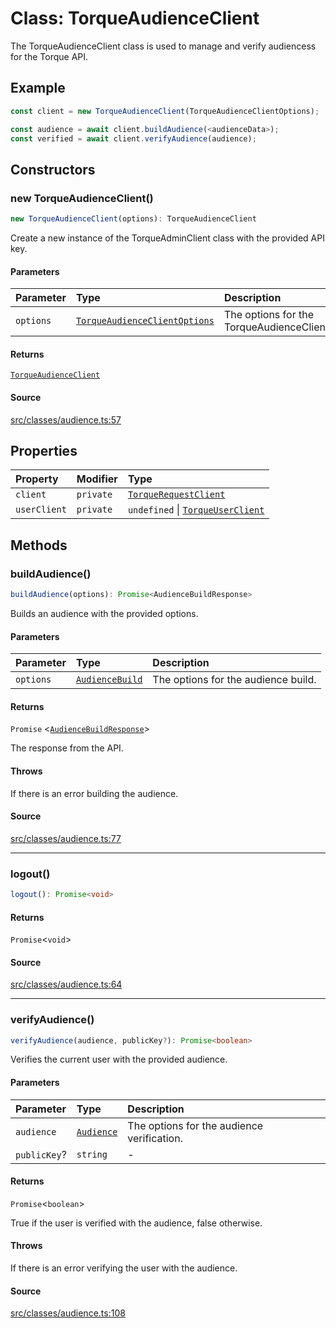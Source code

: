 # Class: TorqueAudienceClient

The TorqueAudienceClient class is used to manage and verify audiencess for the Torque API.

## Example

```ts
const client = new TorqueAudienceClient(TorqueAudienceClientOptions);

const audience = await client.buildAudience(<audienceData>);
const verified = await client.verifyAudience(audience);
```

## Constructors

### new TorqueAudienceClient()

```ts
new TorqueAudienceClient(options): TorqueAudienceClient
```

Create a new instance of the TorqueAdminClient class with the provided API key.

#### Parameters

| Parameter | Type | Description |
| :------ | :------ | :------ |
| `options` | [`TorqueAudienceClientOptions`](../type-aliases/TorqueAudienceClientOptions.md) | The options for the TorqueAudienceClient. |

#### Returns

[`TorqueAudienceClient`](TorqueAudienceClient.md)

#### Source

[src/classes/audience.ts:57](https://github.com/torque-labs/torque-ts-sdk/blob/4377d91cff1aa0b27936cb53a23174cb35cc6c04/src/classes/audience.ts#L57)

## Properties

| Property | Modifier | Type |
| :------ | :------ | :------ |
| `client` | `private` | [`TorqueRequestClient`](TorqueRequestClient.md) |
| `userClient` | `private` | `undefined` \| [`TorqueUserClient`](TorqueUserClient.md) |

## Methods

### buildAudience()

```ts
buildAudience(options): Promise<AudienceBuildResponse>
```

Builds an audience with the provided options.

#### Parameters

| Parameter | Type | Description |
| :------ | :------ | :------ |
| `options` | [`AudienceBuild`](../type-aliases/AudienceBuild.md) | The options for the audience build. |

#### Returns

`Promise` \<[`AudienceBuildResponse`](../type-aliases/AudienceBuildResponse.md)\>

The response from the API.

#### Throws

If there is an error building the audience.

#### Source

[src/classes/audience.ts:77](https://github.com/torque-labs/torque-ts-sdk/blob/4377d91cff1aa0b27936cb53a23174cb35cc6c04/src/classes/audience.ts#L77)

***

### logout()

```ts
logout(): Promise<void>
```

#### Returns

`Promise`\<`void`\>

#### Source

[src/classes/audience.ts:64](https://github.com/torque-labs/torque-ts-sdk/blob/4377d91cff1aa0b27936cb53a23174cb35cc6c04/src/classes/audience.ts#L64)

***

### verifyAudience()

```ts
verifyAudience(audience, publicKey?): Promise<boolean>
```

Verifies the current user with the provided audience.

#### Parameters

| Parameter | Type | Description |
| :------ | :------ | :------ |
| `audience` | [`Audience`](../type-aliases/Audience.md) | The options for the audience verification. |
| `publicKey`? | `string` | - |

#### Returns

`Promise`\<`boolean`\>

True if the user is verified with the audience, false otherwise.

#### Throws

If there is an error verifying the user with the audience.

#### Source

[src/classes/audience.ts:108](https://github.com/torque-labs/torque-ts-sdk/blob/4377d91cff1aa0b27936cb53a23174cb35cc6c04/src/classes/audience.ts#L108)
